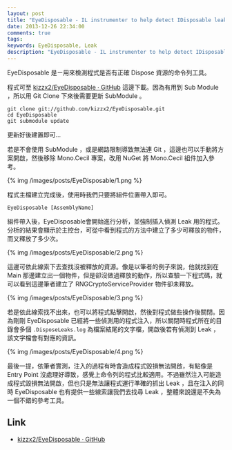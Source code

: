 ```yaml
---
layout: post
title: "EyeDisposable - IL instrumenter to help detect IDisposable leaks in .NET programs"
date: 2013-12-26 22:34:00
comments: true
tags: 
keywords: EyeDisposable, Leak
description: "EyeDisposable - IL instrumenter to help detect IDisposable leaks in .NET programs"
---
```


EyeDisposable 是ㄧ用來檢測程式是否有正確 Dispose 資源的命令列工具。  

<!--More-->

程式可至 [kizzx2/EyeDisposable · GitHub](https://github.com/kizzx2/EyeDisposable) 這邊下載。因為有用到 Sub Module ，所以用 Git Clone 下來後需要更新 SubModule 。

    git clone git://github.com/kizzx2/EyeDisposable.git
    cd EyeDisposable
    git submodule update


更新好後建置即可...  

若是不會使用 SubModule ，或是網路限制導致無法連 Git ，這邊也可以手動將方案開啟，然後移除 Mono.Cecil 專案，改用 NuGet 將 Mono.Cecil 組件加入參考。  

{% img /images/posts/EyeDisposable/1.png %}  


程式主檔建立完成後，使用時我們只要將組件位置帶入即可。  

    EyeDisposable [AssemblyName]


組件帶入後，EyeDisposable會開始進行分析，並強制插入偵測 Leak 用的程式。分析的結果會顯示於主控台，可從中看到程式的方法中建立了多少可釋放的物件，而又釋放了多少次。

{% img /images/posts/EyeDisposable/2.png %}  


這邊可依此線索下去查找沒被釋放的資源。像是以筆者的例子來說，他就找到在 Main 那邊建立出一個物件，但是卻沒做過釋放的動作，所以查驗一下程式碼，就可以看到這邊筆者建立了 RNGCryptoServiceProvider 物件卻未釋放。  

{% img /images/posts/EyeDisposable/3.png %}  


若是依此線索找不出來，也可以將程式點擊開啟，然後對程式做些操作後關閉。因為剛剛 EyeDisposable 已經將一些偵測用的程式注入，所以關閉時程式所在的目錄會多個 `.DisposeLeaks.log` 為檔案結尾的文字檔，開啟後若有偵測到 Leak ，該文字檔會有對應的資訊。

{% img /images/posts/EyeDisposable/4.png %}  


最後一提，依筆者實測，注入的過程有時會造成程式毀損無法開啟，有點像是 Entry Point 沒處理好導致，感覺上命令列的程式比較適用。不過雖然注入可能造成程式毀損無法開啟，但也只是無法讓程式運行準確的抓出 Leak ，且在注入的同時 EyeDisposable 也有提供一些線索讓我們去找尋 Leak ，整體來說還是不失為一個不錯的參考工具。  

Link
----
* [kizzx2/EyeDisposable · GitHub](https://github.com/kizzx2/EyeDisposable)
